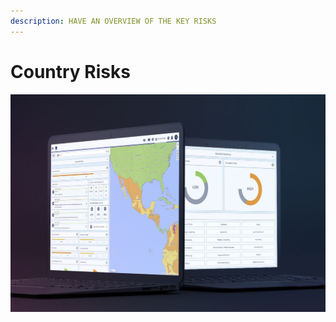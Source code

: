 ```yaml
---
description: HAVE AN OVERVIEW OF THE KEY RISKS
---
```


# Country Risks

![](../.gitbook/assets/ci-cover%20%282%29.JPG)



